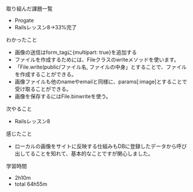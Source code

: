 取り組んだ課題一覧
* Progate
 * Railsレッスン8→33%完了

わかったこと
* 画像の送信はform_tagに{multipart: true}を追加する
* ファイルを作成するためには、Fileクラスのwriteメソッドを使います。
 * 「File.write(public/ファイル名, ファイルの中身」とすることで、ファイルを作成することができる。
* 画像ファイルも他のnameやemailと同様に、params[:image]とすることで受け取ることができる。
* 画像を保存するにはFile.binwriteを使う。

次やること
* Railsレッスン8

感じたこと
* ローカルの画像をサイトに反映する仕組みもDBに登録したデータから呼び出してることを知れて、基本的なことですが関心しました。

学習時間
* 2h10m
 * total 64h55m
